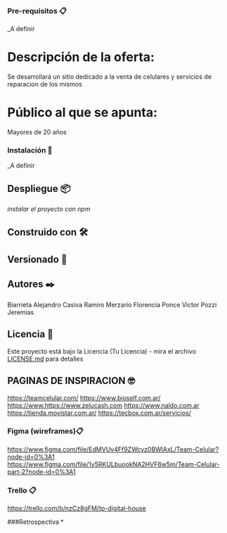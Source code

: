 



### Pre-requisitos 📋

_A definir

# Descripción de la oferta:
 Se desarrollará un sitio dedicado a la venta de celulares y servicios de reparacion de los mismos

# Público al que se apunta:
 Mayores de 20 años

### Instalación 🔧

_A definir


## Despliegue 📦

_instalar el proyecto con npm_

## Construido con 🛠️



## Versionado 📌

## Autores ✒️
Biarrieta Alejandro
Casiva Ramiro
Merzario Florencia
Ponce Victor
Pozzi Jeremias



## Licencia 📄

Este proyecto está bajo la Licencia (Tu Licencia) - mira el archivo [LICENSE.md](LICENSE.md) para detalles

## PAGINAS DE INSPIRACION  🤓
https://teamcelular.com/
https://www.bioself.com.ar/	
https://www.https://www.zelucash.com
https://www.naldo.com.ar
https://tienda.movistar.com.ar/
https://tecbox.com.ar/servicios/

### Figma (wireframes)📋
https://www.figma.com/file/EdMVUv4Ff9ZWcyz0BWlAxL/Team-Celular?node-id=0%3A1 
https://www.figma.com/file/1y5RKULbuookNA2HVF6w5m/Team-Celular-part-2?node-id=0%3A1


### Trello 📋
https://trello.com/b/nzCz8gFM/tp-digital-house

###Retrospectiva
* 	